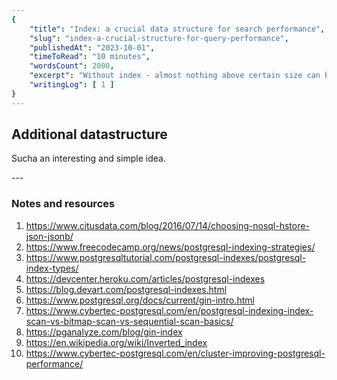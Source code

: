```yaml
---
{
    "title": "Index: a crucial data structure for search performance",
    "slug": "index-a-crucial-structure-for-query-performance",
    "publishedAt": "2023-10-01",
    "timeToRead": "10 minutes",
    "wordsCount": 2000,
    "excerpt": "Without index - almost nothing above certain size can be fast",
    "writingLog": [ 1 ]
}
---
```


## Additional datastructure

Sucha an interesting and simple idea.

<div class="article-delimiter">---</div>

### Notes and resources
1. https://www.citusdata.com/blog/2016/07/14/choosing-nosql-hstore-json-jsonb/
2. https://www.freecodecamp.org/news/postgresql-indexing-strategies/
3. https://www.postgresqltutorial.com/postgresql-indexes/postgresql-index-types/
4. https://devcenter.heroku.com/articles/postgresql-indexes
5. https://blog.devart.com/postgresql-indexes.html
6. https://www.postgresql.org/docs/current/gin-intro.html
7. https://www.cybertec-postgresql.com/en/postgresql-indexing-index-scan-vs-bitmap-scan-vs-sequential-scan-basics/
8. https://pganalyze.com/blog/gin-index
9. https://en.wikipedia.org/wiki/Inverted_index
10. https://www.cybertec-postgresql.com/en/cluster-improving-postgresql-performance/